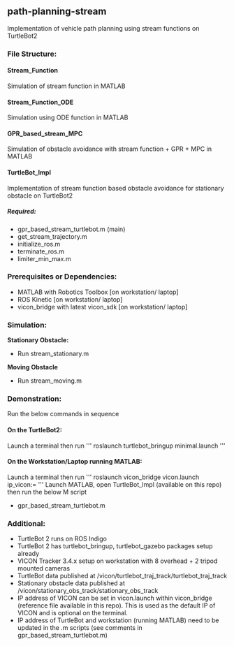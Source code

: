 ## path-planning-stream
Implementation of vehicle path planning using stream functions on TurtleBot2

### **File Structure:**
#### **Stream_Function**
Simulation of stream function in MATLAB

#### **Stream_Function_ODE**
Simulation using ODE function in MATLAB

#### **GPR_based_stream_MPC**
Simulation of obstacle avoidance with stream function + GPR + MPC in MATLAB

#### **TurtleBot_Impl**
Implementation of stream function based obstacle avoidance for stationary obstacle on TurtleBot2
##### **Required:**
- gpr_based_stream_turtlebot.m (main)
- get_stream_trajectory.m
- initialize_ros.m
- terminate_ros.m
- limiter_min_max.m

### **Prerequisites or Dependencies:**

- MATLAB with Robotics Toolbox [on workstation/ laptop]
- ROS Kinetic [on workstation/ laptop]
- vicon_bridge with latest vicon_sdk [on workstation/ laptop]

### **Simulation**:

**Stationary Obstacle:**
- Run stream_stationary.m

**Moving Obstacle**
- Run stream_moving.m


### **Demonstration:**

Run the below commands in sequence

#### On the TurtleBot2:

Launch a terminal then run
'''
roslaunch turtlebot_bringup minimal.launch
'''
#### On the Workstation/Laptop running MATLAB:

Launch a terminal then run
'''
roslaunch vicon_bridge vicon.launch ip_vicon:=<enter ip address of VICON>
'''
Launch MATLAB, open TurtleBot_Impl (available on this repo) then run the below M script

- gpr_based_stream_turtlebot.m

### **Additional:**
- TurtleBot 2 runs on ROS Indigo
- TurtleBot 2 has turtlebot_bringup, turtlebot_gazebo packages setup already
- VICON Tracker 3.4.x setup on workstation with 8 overhead + 2 tripod mounted cameras
- TurtleBot data published at /vicon/turtlebot_traj_track/turtlebot_traj_track
- Stationary obstacle data published at /vicon/stationary_obs_track/stationary_obs_track
- IP address of VICON can be set in vicon.launch within vicon_bridge (reference file available in this repo). This is used as the default IP of VICON and is optional on the terminal.
- IP address of TurtleBot and workstation (running MATLAB) need to be updated in the .m scripts (see comments in gpr_based_stream_turtlebot.m)
